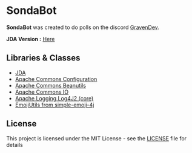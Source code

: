 # SondaBot

**SondaBot** was created to do polls on the discord [GravenDev](https://discordapp.com/invite/graven).

**JDA Version :** [Here](https://github.com/KiwiTerra/SondaBot_JDA)

## Libraries & Classes

* [JDA](https://github.com/DV8FromTheWorld/JDA)
* [Apache Commons Configuration](https://github.com/apache/commons-configuration)
* [Apache Commons Beanutils](https://github.com/apache/commons-beanutils)
* [Apache Commons IO](https://github.com/apache/commons-io)
* [Apache Logging Log4J2 (core)](https://github.com/apache/logging-log4j2)
* [EmojiUtils from simple-emoji-4j](https://github.com/liheyuan/simple-emoji-4j/)


## License

This project is licensed under the MIT License - see the [LICENSE](LICENSE) file for details